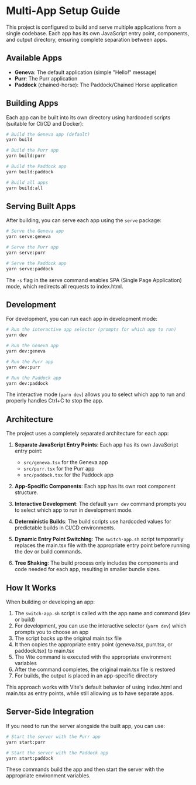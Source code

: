 # Multi-App Setup Guide

This project is configured to build and serve multiple applications from a single codebase. Each app has its own JavaScript entry point, components, and output directory, ensuring complete separation between apps.

## Available Apps

- **Geneva**: The default application (simple "Hello!" message)
- **Purr**: The Purr application
- **Paddock** (chained-horse): The Paddock/Chained Horse application

## Building Apps

Each app can be built into its own directory using hardcoded scripts (suitable for CI/CD and Docker):

```bash
# Build the Geneva app (default)
yarn build

# Build the Purr app
yarn build:purr

# Build the Paddock app
yarn build:paddock

# Build all apps
yarn build:all
```

## Serving Built Apps

After building, you can serve each app using the `serve` package:

```bash
# Serve the Geneva app
yarn serve:geneva

# Serve the Purr app
yarn serve:purr

# Serve the Paddock app
yarn serve:paddock
```

The `-s` flag in the serve command enables SPA (Single Page Application) mode, which redirects all requests to index.html.

## Development

For development, you can run each app in development mode:

```bash
# Run the interactive app selector (prompts for which app to run)
yarn dev

# Run the Geneva app
yarn dev:geneva

# Run the Purr app
yarn dev:purr

# Run the Paddock app
yarn dev:paddock
```

The interactive mode (`yarn dev`) allows you to select which app to run and properly handles Ctrl+C to stop the app.

## Architecture

The project uses a completely separated architecture for each app:

1. **Separate JavaScript Entry Points**: Each app has its own JavaScript entry point:
   - `src/geneva.tsx` for the Geneva app
   - `src/purr.tsx` for the Purr app
   - `src/paddock.tsx` for the Paddock app

2. **App-Specific Components**: Each app has its own root component structure.

3. **Interactive Development**: The default `yarn dev` command prompts you to select which app to run in development mode.

4. **Deterministic Builds**: The build scripts use hardcoded values for predictable builds in CI/CD environments.

5. **Dynamic Entry Point Switching**: The `switch-app.sh` script temporarily replaces the main.tsx file with the appropriate entry point before running the dev or build commands.

6. **Tree Shaking**: The build process only includes the components and code needed for each app, resulting in smaller bundle sizes.

## How It Works

When building or developing an app:

1. The `switch-app.sh` script is called with the app name and command (dev or build)
2. For development, you can use the interactive selector (`yarn dev`) which prompts you to choose an app
3. The script backs up the original main.tsx file
4. It then copies the appropriate entry point (geneva.tsx, purr.tsx, or paddock.tsx) to main.tsx
5. The Vite command is executed with the appropriate environment variables
6. After the command completes, the original main.tsx file is restored
7. For builds, the output is placed in an app-specific directory

This approach works with Vite's default behavior of using index.html and main.tsx as entry points, while still allowing us to have separate apps.

## Server-Side Integration

If you need to run the server alongside the built app, you can use:

```bash
# Start the server with the Purr app
yarn start:purr

# Start the server with the Paddock app
yarn start:paddock
```

These commands build the app and then start the server with the appropriate environment variables.